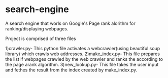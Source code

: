 # search-engine

A search engine that worls on Google's Page rank alorithm for ranking/displaying webpages.

Project is comprised of three files

1)crawler.py- This python file activates a webcrawler(using beautiful soup library) which crawls web addresses.
2)make_index.py- This file prepares the list if webpages crawled by the web crawler and ranks the according to the page arank algorithm.
3)new_lookup.py- This file takes the user input and fethes the result from the index created by make_index.py.